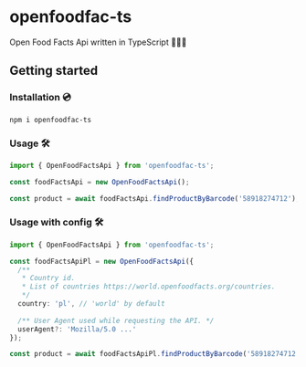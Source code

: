 # openfoodfac-ts

Open Food Facts Api written in TypeScript 🥫🍕🍼

## Getting started

### Installation 💿
`npm i openfoodfac-ts`

### Usage 🛠️

```ts
import { OpenFoodFactsApi } from 'openfoodfac-ts';

const foodFactsApi = new OpenFoodFactsApi();

const product = await foodFactsApi.findProductByBarcode('58918274712');
```

### Usage with config 🛠️

```ts
import { OpenFoodFactsApi } from 'openfoodfac-ts';

const foodFactsApiPl = new OpenFoodFactsApi({
  /**
   * Country id.
   * List of countries https://world.openfoodfacts.org/countries.
   */
  country: 'pl', // 'world' by default
  
  /** User Agent used while requesting the API. */
  userAgent?: 'Mozilla/5.0 ...'
});

const product = await foodFactsApiPl.findProductByBarcode('58918274712');
```